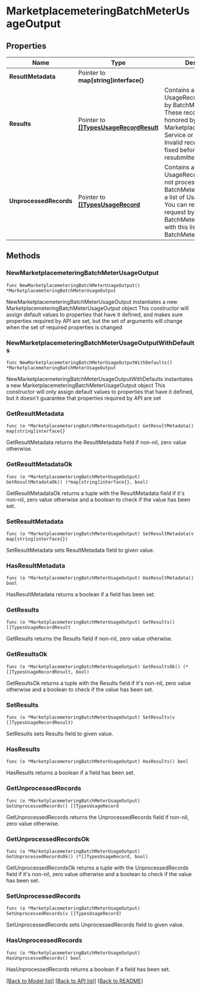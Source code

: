 # MarketplacemeteringBatchMeterUsageOutput

## Properties

Name | Type | Description | Notes
------------ | ------------- | ------------- | -------------
**ResultMetadata** | Pointer to **map[string]interface{}** |  | [optional] 
**Results** | Pointer to [**[]TypesUsageRecordResult**](TypesUsageRecordResult.md) | Contains all UsageRecords processed by BatchMeterUsage. These records were either honored by AWS Marketplace Metering Service or were invalid. Invalid records should be fixed before being resubmitted. | [optional] 
**UnprocessedRecords** | Pointer to [**[]TypesUsageRecord**](TypesUsageRecord.md) | Contains all UsageRecords that were not processed by BatchMeterUsage. This is a list of UsageRecords. You can retry the failed request by making another BatchMeterUsage call with this list as input in the BatchMeterUsageRequest. | [optional] 

## Methods

### NewMarketplacemeteringBatchMeterUsageOutput

`func NewMarketplacemeteringBatchMeterUsageOutput() *MarketplacemeteringBatchMeterUsageOutput`

NewMarketplacemeteringBatchMeterUsageOutput instantiates a new MarketplacemeteringBatchMeterUsageOutput object
This constructor will assign default values to properties that have it defined,
and makes sure properties required by API are set, but the set of arguments
will change when the set of required properties is changed

### NewMarketplacemeteringBatchMeterUsageOutputWithDefaults

`func NewMarketplacemeteringBatchMeterUsageOutputWithDefaults() *MarketplacemeteringBatchMeterUsageOutput`

NewMarketplacemeteringBatchMeterUsageOutputWithDefaults instantiates a new MarketplacemeteringBatchMeterUsageOutput object
This constructor will only assign default values to properties that have it defined,
but it doesn't guarantee that properties required by API are set

### GetResultMetadata

`func (o *MarketplacemeteringBatchMeterUsageOutput) GetResultMetadata() map[string]interface{}`

GetResultMetadata returns the ResultMetadata field if non-nil, zero value otherwise.

### GetResultMetadataOk

`func (o *MarketplacemeteringBatchMeterUsageOutput) GetResultMetadataOk() (*map[string]interface{}, bool)`

GetResultMetadataOk returns a tuple with the ResultMetadata field if it's non-nil, zero value otherwise
and a boolean to check if the value has been set.

### SetResultMetadata

`func (o *MarketplacemeteringBatchMeterUsageOutput) SetResultMetadata(v map[string]interface{})`

SetResultMetadata sets ResultMetadata field to given value.

### HasResultMetadata

`func (o *MarketplacemeteringBatchMeterUsageOutput) HasResultMetadata() bool`

HasResultMetadata returns a boolean if a field has been set.

### GetResults

`func (o *MarketplacemeteringBatchMeterUsageOutput) GetResults() []TypesUsageRecordResult`

GetResults returns the Results field if non-nil, zero value otherwise.

### GetResultsOk

`func (o *MarketplacemeteringBatchMeterUsageOutput) GetResultsOk() (*[]TypesUsageRecordResult, bool)`

GetResultsOk returns a tuple with the Results field if it's non-nil, zero value otherwise
and a boolean to check if the value has been set.

### SetResults

`func (o *MarketplacemeteringBatchMeterUsageOutput) SetResults(v []TypesUsageRecordResult)`

SetResults sets Results field to given value.

### HasResults

`func (o *MarketplacemeteringBatchMeterUsageOutput) HasResults() bool`

HasResults returns a boolean if a field has been set.

### GetUnprocessedRecords

`func (o *MarketplacemeteringBatchMeterUsageOutput) GetUnprocessedRecords() []TypesUsageRecord`

GetUnprocessedRecords returns the UnprocessedRecords field if non-nil, zero value otherwise.

### GetUnprocessedRecordsOk

`func (o *MarketplacemeteringBatchMeterUsageOutput) GetUnprocessedRecordsOk() (*[]TypesUsageRecord, bool)`

GetUnprocessedRecordsOk returns a tuple with the UnprocessedRecords field if it's non-nil, zero value otherwise
and a boolean to check if the value has been set.

### SetUnprocessedRecords

`func (o *MarketplacemeteringBatchMeterUsageOutput) SetUnprocessedRecords(v []TypesUsageRecord)`

SetUnprocessedRecords sets UnprocessedRecords field to given value.

### HasUnprocessedRecords

`func (o *MarketplacemeteringBatchMeterUsageOutput) HasUnprocessedRecords() bool`

HasUnprocessedRecords returns a boolean if a field has been set.


[[Back to Model list]](../README.md#documentation-for-models) [[Back to API list]](../README.md#documentation-for-api-endpoints) [[Back to README]](../README.md)


